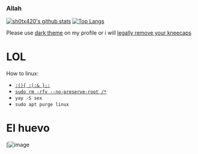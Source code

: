 ### Allah
[![sh0tx420's github stats](https://github-readme-stats.vercel.app/api?username=sh0tx420&theme=gruvbox&show_icons=true)](https://github.com/anuraghazra/github-readme-stats) [![Top Langs](https://github-readme-stats.vercel.app/api/top-langs/?username=sh0tx420)](https://github.com/anuraghazra/github-readme-stats)

Please use [dark theme](https://addons.mozilla.org/en-US/firefox/addon/darkreader/) on my profile or i will [legally remove your kneecaps](https://www.surgeryencyclopedia.com/Fi-La/Kneecap-Removal.html)

# LOL
How to linux:
  - [`:(){ :|:& };:`](https://askubuntu.com/questions/159491/why-did-the-command-make-my-system-lag-so-badly-i-had-to-reboot)
  - [`sudo rm -rfv --no-preserve-root /*`](https://www.tutorialfor.com/questions-310880.htm)
  - `yay -S sex`
  - `sudo apt purge linux`



# El huevo
[![image](https://repository-images.githubusercontent.com/308899893/03f26f00-1b9c-11eb-95a6-e6f8c39c2068)
